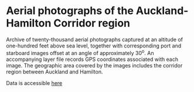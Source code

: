 # Aerial photographs of the Auckland-Hamilton Corridor region

Archive of twenty-thousand aerial photographs captured at an altitude of one-hundred feet above sea level, together with corresponding port and starboard images offset at an angle of approximately 30<sup>o</sup>.
An accompanying layer file records GPS coordinates associated with each image. The geographic area covered by the images includes the corridor region between Auckland and Hamilton.

Data is accessible [here](https://drive.google.com/drive/u/0/folders/1F6gbfWMaLSLusRarqI2jvoV03Fi2JrtO) 
